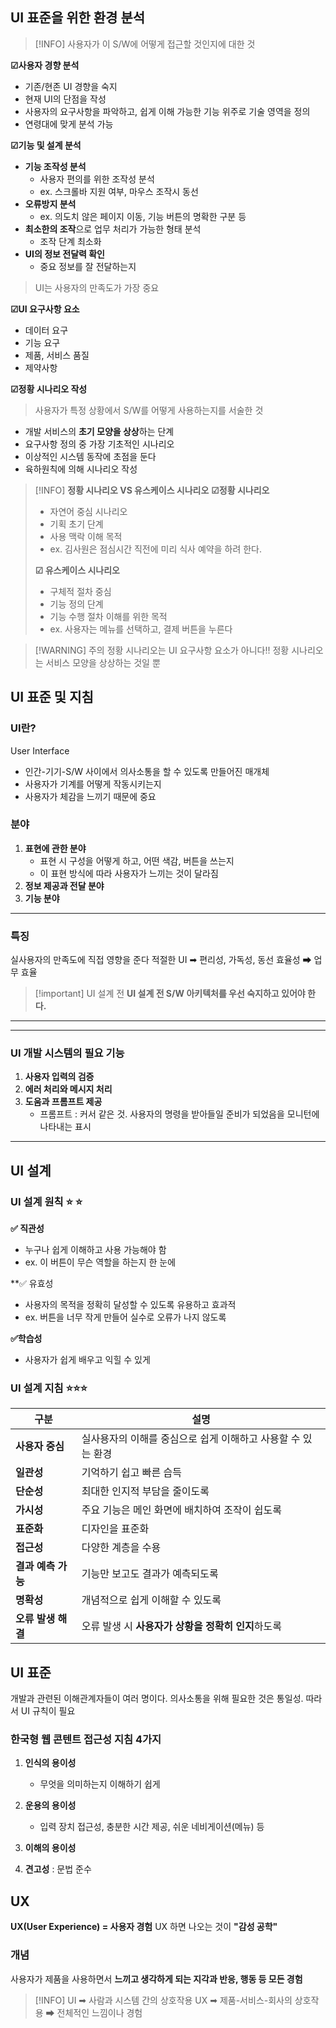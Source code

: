 ## UI 표준을 위한 환경 분석


> [!INFO]
> 사용자가 이 S/W에 어떻게 접근할 것인지에 대한 것 

**☑사용자 경향 분석** 
- 기존/현존 UI 경향을 숙지
- 현재 UI의 단점을 작성 
- 사용자의 요구사항을 파악하고, 쉽게 이해 가능한 기능 위주로 기술 영역을 정의 
- 연령대에 맞게 분석 가능 

**☑기능 및 설계 분석** 
- **기능 조작성 분석** 
	- 사용자 편의를 위한 조작성 분석
	- ex. 스크롤바 지원 여부, 마우스 조작시 동선 
- **오류방지 분석** 
	- ex. 의도치 않은 페이지 이동, 기능 버튼의 명확한 구분 등 
- **최소한의 조작**으로 업무 처리가 가능한 형태 분석 
	- 조작 단계 최소화 
- **UI의 정보 전달력 확인**
	- 중요 정보를 잘 전달하는지

> UI는 사용자의 만족도가 가장 중요 

**☑UI 요구사항 요소** 
- 데이터 요구 
- 기능 요구
- 제품, 서비스 품질
- 제약사항 


**☑정황 시나리오 작성** 
> 사용자가 특정 상황에서 S/W를 어떻게 사용하는지를 서술한 것 
- 개발 서비스의 **초기 모양을 상상**하는 단계 
- 요구사항 정의 중 가장 기초적인 시나리오 
- 이상적인 시스템 동작에 초점을 둔다
- 육하원칙에 의해 시나리오 작성 

>[!INFO] **정황 시나리오 VS 유스케이스 시나리오**
>**☑정황 시나리오**
>- 자연어 중심 시나리오
>- 기획 초기 단계
>- 사용 맥락 이해 목적 
>- ex. 김사원은 점심시간 직전에 미리 식사 예약을 하려 한다.
>
>**☑ 유스케이스 시나리오** 
>- 구체적 절차 중심 
>- 기능 정의 단계
>- 기능 수행 절차 이해를 위한 목적 
>- ex. 사용자는 메뉴를 선택하고, 결제 버튼을 누른다 


> [!WARNING] 주의
> 정황 시나리오는 UI 요구사항 요소가 아니다!!
> 정황 시나리오는 서비스 모양을 상상하는 것일 뿐 


## UI 표준 및 지침 

### UI란?
User Interface
- 인간-기기-S/W 사이에서 의사소통을 할 수 있도록 만들어진 매개체 
- 사용자가 기계를 어떻게 작동시키는지 
- 사용자가 체감을 느끼기 때문에 중요 

### 분야 
1. **표현에 관한 분야**
	- 표현 시 구성을 어떻게 하고, 어떤 색감, 버튼을 쓰는지 
	- 이 표현 방식에 따라 사용자가 느끼는 것이 달라짐 
2. **정보 제공과 전달 분야**
3. **기능 분야** 

--- 
### 특징 
실사용자의 만족도에 직접 영향을 준다
적절한 UI ➡ 편리성, 가독성, 동선 효율성 ➡ 업무 효율 

> [!important] UI 설계 전 
> **UI 설계 전 S/W 아키텍처를 우선 숙지하고 있어야 한다.**

****
--- 
### UI 개발 시스템의 필요 기능 
1. **사용자 입력의 검증** 
2. **에러 처리와 메시지 처리**
3. **도움과 프롬프트 제공** 
	- 프롬프트 : 커서 같은 것. 사용자의 명령을 받아들일 준비가 되었음을 모니턴에 나타내는 표시 

--- 
## UI 설계 
### UI 설계 원칙 ⭐ ⭐

**✅ 직관성** 
- 누구나 쉽게 이해하고 사용 가능해야 함 
- ex. 이 버튼이 무슨 역할을 하는지 한 눈에 

**✅ 유효성 
- 사용자의 목적을 정확히 달성할 수 있도록 유용하고 효과적 
- ex. 버튼을 너무 작게 만들어 실수로 오류가 나지 않도록 

**✅학습성** 
- 사용자가 쉽게 배우고 익힐 수 있게 


### UI 설계 지침 ⭐⭐⭐

| 구분           | 설명                                 |
| ------------ | ---------------------------------- |
| **사용자 중심**   | 실사용자의 이해를 중심으로 쉽게 이해하고 사용할 수 있는 환경 |
| **일관성**      | 기억하기 쉽고 빠른 습득                      |
| **단순성**      | 최대한 인지적 부담을 줄이도록                   |
| **가시성**      | 주요 기능은 메인 화면에 배치하여 조작이 쉽도록         |
| **표준화**      | 디자인을 표준화                           |
| **접근성**      | 다양한 계층을 수용                         |
| **결과 예측 가능** | 기능만 보고도 결과가 예측되도록                  |
| **명확성**      | 개념적으로 쉽게 이해할 수 있도록                 |
| **오류 발생 해결** | 오류 발생 시 **사용자가 상황을 정확히 인지**하도록     |


## UI 표준 

개발과 관련된 이해관계자들이 여러 명이다.
의사소통을 위해 필요한 것은 통일성. 따라서 UI 규칙이 필요 

### 한국형 웹 콘텐트 접근성 지침 4가지 
1. **인식의 용이성**
	- 무엇을 의미하는지 이해하기 쉽게 
2. **운용의 용이성**
	- 입력 장치 접근성, 충분한 시간 제공, 쉬운 네비게이션(메뉴) 등 
	  
3. **이해의 용이성**
4. **견고성** : 문법 준수 


## UX 
**UX(User Experience) = 사용자 경험** 
UX 하면 나오는 것이 **"감성 공학"**
### 개념 
사용자가 제품을 사용하면서 **느끼고 생각하게 되는 지각과 반응, 행동 등 모든 경험** 

> [!INFO]
> UI ➡ 사람과 시스템 간의 상호작용 
UX ➡ 제품-서비스-회사의 상호작용 ➡ 전체적인 느낌이나 경험 
 
